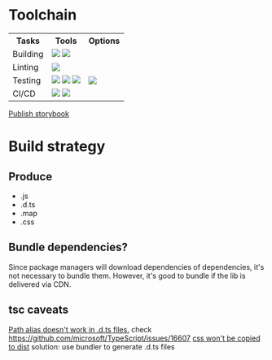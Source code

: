 # Toolchain

<!-- <a href=''><img src=''></a> -->

<table>
  <tr>
    <th>Tasks</th>
    <th>Tools</th>
    <th>Options</th>
  </tr>
  <tr>
    <td>Building</td>
    <td>
      <a href="https://www.typescriptlang.org/"><img src='https://img.shields.io/badge/TypeScript-3178C6?logo=typescript&labelColor=grey'></a>
      <a href="https://lib.rsbuild.dev/zh/"><img src='https://img.shields.io/badge/Rslib-f28974?labelColor=grey&logo=rust'></a>
    </td>
    <td>
    </td>
  </tr>
  <tr>
    <td>Linting</td>
    <td>
      <a href="https://biomejs.dev/zh-cn/guides/getting-started/"><img src='https://img.shields.io/badge/Biome-blue?logo=biome&labelColor=grey'></a>
    </td>
    <td></td>
  </tr>
  <tr>
    <td>Testing</td>
    <td>
      <a href="https://storybook.js.org/docs"><img src='https://img.shields.io/badge/Storybook-FF4785?logo=storybook&labelColor=grey'></a>
      <a href="https://cn.vitest.dev/guide/"><img src='https://img.shields.io/badge/Vitest-729b1b?logo=Vitest&labelColor=grey'></a>
      <a href="https://testing-library.com/docs/react-testing-library/intro/"><img src='https://img.shields.io/badge/Testing_Library-E33332?logo=testinglibrary&labelColor=grey'></a>
    </td>
    <td>
      <a href="https://fakerjs.dev/api/"><img src='https://img.shields.io/badge/🪄-Faker-firebrick'></a>
    </td>
  </tr>
  <tr>
    <td>CI/CD</td>
    <td>
      <a href="https://github.com/evilmartians/lefthook/"><img src='https://img.shields.io/badge/Lefthook-FF1E1E?labelColor=grey&logo=lefthook'></a>
      <a href="https://semantic-release.gitbook.io/semantic-release"><img src='https://img.shields.io/badge/semantic-e10079?logo=semantic-release&labelColor=grey'></a>
    </td>
    <td>
    </td>
  </tr>
</table>

[Publish storybook](https://storybook.js.org/docs/sharing/publish-storybook)

# Build strategy
## Produce
- .js
- .d.ts
- .map
- .css

## Bundle dependencies?
Since package managers will download dependencies of dependencies, it's not necessary to bundle them. However, it's good to bundle if the lib is delivered via CDN.

## tsc caveats
[Path alias doesn't work in .d.ts files.](https://github.com/microsoft/TypeScript/issues/15479)
check https://github.com/microsoft/TypeScript/issues/16607
[css won't be copied to dist](https://stackoverflow.com/questions/59213489/include-css-files-in-tsc-typescript-compilation)
solution: use bundler to generate .d.ts files